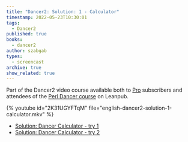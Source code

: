 ```yaml
---
title: "Dancer2: Solution: 1 - Calculator"
timestamp: 2022-05-23T10:30:01
tags:
  - Dancer2
published: true
books:
  - dancer2
author: szabgab
types:
  - screencast
archive: true
show_related: true
---
```



Part of the Dancer2 video course available both to [Pro](/pro) subscribers and attendees of the [Perl Dancer course](https://leanpub.com/c/dancer) on Leanpub.


{% youtube id="2K31UGYFTqM" file="english-dancer2-solution-1-calculator.mkv" %}

* [Solution: Dancer Calculator - try 1](https://code-maven.com/slides/dancer/solution-dancer-calculator-1)
* [Solution: Dancer Calculator - try 2](https://code-maven.com/slides/dancer/solution-dancer-calculator-2)

